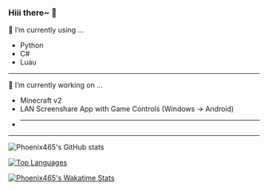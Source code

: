 ### Hiii there~ 👋

🌱 I’m currently using ...
- Python
- C#
- Luau

------------------------------

🔭 I’m currently working on ...
- Minecraft v2
- LAN Screenshare App with Game Controls (Windows -> Android)
- _____

------------------------------

![Phoenix465's GitHub stats](https://github-readme-stats.vercel.app/api?username=Phoenix465&show_icons=true&theme=radical)

[![Top Languages](https://github-readme-stats.vercel.app/api/top-langs/?username=Phoenix465)](https://github.com/anuraghazra/github-readme-stats)

[![Phoenix465's Wakatime Stats](https://github-readme-stats.vercel.app/api/wakatime?username=phoenix121)](https://github.com/anuraghazra/github-readme-stats)

<!--
**Phoenix465/Phoenix465** is a ✨ _special_ ✨ repository because its `README.md` (this file) appears on your GitHub profile.

Here are some ideas to get you started:

- 👯 I’m looking to collaborate on ...
- 🤔 I’m looking for help with ...
- 💬 Ask me about ...
- 📫 How to reach me: ...
- 😄 Pronouns: ...
- ⚡ Fun fact: ...
-->
